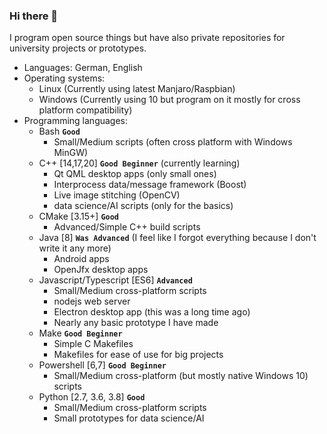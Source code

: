 ### Hi there 👋

<!--
**AnonymerNiklasistanonym/AnonymerNiklasistanonym** is a ✨ _special_ ✨ repository because its `README.md` (this file) appears on your GitHub profile.

Here are some ideas to get you started:

- 🔭 I’m currently working on ...
- 🌱 I’m currently learning ...
- 👯 I’m looking to collaborate on ...
- 🤔 I’m looking for help with ...
- 💬 Ask me about ...
- 📫 How to reach me: ...
- 😄 Pronouns: ...
- ⚡ Fun fact: ...
-->

I program open source things but have also private repositories for university projects or prototypes.

- Languages: German, English
- Operating systems:
  - Linux (Currently using latest Manjaro/Raspbian)
  - Windows (Currently using 10 but program on it mostly for cross platform compatibility)
- Programming languages:
  - Bash **`Good`**
    - Small/Medium scripts (often cross platform with Windows MinGW)
  - C++ [14,17,20] **`Good Beginner`** (currently learning)
    - Qt QML desktop apps (only small ones)
    - Interprocess data/message framework (Boost)
    - Live image stitching (OpenCV)
    - data science/AI scripts (only for the basics)
  - CMake [3.15+] **`Good`**
    - Advanced/Simple C++ build scripts
  - Java [8] **`Was Advanced`** (I feel like I forgot everything because I don't write it any more)
    - Android apps
    - OpenJfx desktop apps
  - Javascript/Typescript [ES6] **`Advanced`**
    - Small/Medium cross-platform scripts
    - nodejs web server
    - Electron desktop app (this was a long time ago)
    - Nearly any basic prototype I have made
  - Make **`Good Beginner`**
    - Simple C Makefiles
    - Makefiles for ease of use for big projects
  - Powershell [6,7] **`Good Beginner`**
    - Small/Medium cross-platform (but mostly native Windows 10) scripts
  - Python [2.7, 3.6, 3.8] **`Good`**
    - Small/Medium cross-platform scripts
    - Small prototypes for data science/AI
